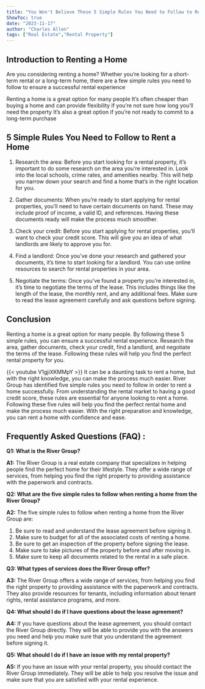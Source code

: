```yaml
---
title: "You Won't Believe These 5 Simple Rules You Need to Follow to Rent a Home River Group!"
ShowToc: true 
date: "2023-11-17"
author: "Charles Allen" 
tags: ["Real Estate","Rental Property"]
---
```

## Introduction to Renting a Home

Are you considering renting a home? Whether you’re looking for a short-term rental or a long-term home, there are a few simple rules you need to follow to ensure a successful rental experience 

Renting a home is a great option for many people It’s often cheaper than buying a home and can provide flexibility if you’re not sure how long you’ll need the property It’s also a great option if you’re not ready to commit to a long-term purchase

## 5 Simple Rules You Need to Follow to Rent a Home

1. Research the area: Before you start looking for a rental property, it’s important to do some research on the area you’re interested in. Look into the local schools, crime rates, and amenities nearby. This will help you narrow down your search and find a home that’s in the right location for you. 

2. Gather documents: When you’re ready to start applying for rental properties, you’ll need to have certain documents on hand. These may include proof of income, a valid ID, and references. Having these documents ready will make the process much smoother. 

3. Check your credit: Before you start applying for rental properties, you’ll want to check your credit score. This will give you an idea of what landlords are likely to approve you for. 

4. Find a landlord: Once you’ve done your research and gathered your documents, it’s time to start looking for a landlord. You can use online resources to search for rental properties in your area. 

5. Negotiate the terms: Once you’ve found a property you’re interested in, it’s time to negotiate the terms of the lease. This includes things like the length of the lease, the monthly rent, and any additional fees. Make sure to read the lease agreement carefully and ask questions before signing.

## Conclusion 

Renting a home is a great option for many people. By following these 5 simple rules, you can ensure a successful rental experience. Research the area, gather documents, check your credit, find a landlord, and negotiate the terms of the lease. Following these rules will help you find the perfect rental property for you.

{{< youtube V1gjiXKMMpY >}} 
It can be a daunting task to rent a home, but with the right knowledge, you can make the process much easier. River Group has identified five simple rules you need to follow in order to rent a home successfully. From understanding the rental market to having a good credit score, these rules are essential for anyone looking to rent a home. Following these five rules will help you find the perfect rental home and make the process much easier. With the right preparation and knowledge, you can rent a home with confidence and ease.

## Frequently Asked Questions (FAQ) :
**Q1: What is the River Group?**

**A1:** The River Group is a real estate company that specializes in helping people find the perfect home for their lifestyle. They offer a wide range of services, from helping you find the right property to providing assistance with the paperwork and contracts. 

**Q2: What are the five simple rules to follow when renting a home from the River Group?**

**A2:** The five simple rules to follow when renting a home from the River Group are: 
1. Be sure to read and understand the lease agreement before signing it. 
2. Make sure to budget for all of the associated costs of renting a home. 
3. Be sure to get an inspection of the property before signing the lease. 
4. Make sure to take pictures of the property before and after moving in. 
5. Make sure to keep all documents related to the rental in a safe place. 

**Q3: What types of services does the River Group offer?**

**A3:** The River Group offers a wide range of services, from helping you find the right property to providing assistance with the paperwork and contracts. They also provide resources for tenants, including information about tenant rights, rental assistance programs, and more. 

**Q4: What should I do if I have questions about the lease agreement?**

**A4:** If you have questions about the lease agreement, you should contact the River Group directly. They will be able to provide you with the answers you need and help you make sure that you understand the agreement before signing it. 

**Q5: What should I do if I have an issue with my rental property?**

**A5:** If you have an issue with your rental property, you should contact the River Group immediately. They will be able to help you resolve the issue and make sure that you are satisfied with your rental experience.



